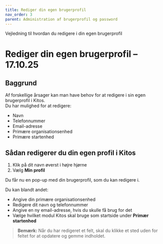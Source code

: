 ```yaml
---
title: Rediger din egen brugerprofil
nav_order: 3
parent: Administration af brugerprofil og password
---
```

Vejledning til hvordan du redigere i din egen brugerprofil

# Rediger din egen brugerprofil – 17.10.25

## Baggrund

Af forskellige årsager kan man have behov for at redigere i sin egen brugerprofil i Kitos.  
Du har mulighed for at redigere:

- Navn  
- Telefonnummer  
- Email-adresse  
- Primære organisationsenhed  
- Primære startenhed

## Sådan redigerer du din egen profil i Kitos

1. Klik på dit navn øverst i højre hjørne  
2. Vælg **Min profil**

Du får nu en pop-up med din brugerprofil, som du kan redigere i.

Du kan blandt andet:

- Angive din primære organisationsenhed  
- Redigere dit navn og telefonnummer  
- Angive en ny email-adresse, hvis du skulle få brug for det  
- Vælge hvilket modul Kitos skal bruge som startside under **Primær startenhed**

> **Bemærk:** Når du har redigeret et felt, skal du klikke et sted uden for feltet for at opdatere og gemme indholdet.

